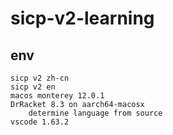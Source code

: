 # sicp-v2-learning

## env

    sicp v2 zh-cn
    sicp v2 en
    macos monterey 12.0.1
    DrRacket 8.3 on aarch64-macosx
        determine language from source
    vscode 1.63.2
